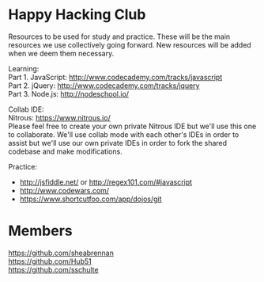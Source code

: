 Happy Hacking Club  
================  

Resources to be used for study and practice. These will be the main resources we use collectively going forward. New resources will be added when we deem them necessary.  

Learning:  
Part 1. JavaScript: http://www.codecademy.com/tracks/javascript  
Part 2. jQuery: http://www.codecademy.com/tracks/jquery  
Part 3. Node.js: http://nodeschool.io/  
  
Collab IDE:  
Nitrous: https://www.nitrous.io/  
Please feel free to create your own private Nitrous IDE but we'll use this one to collaborate. We'll use collab mode with each other's IDEs in order to assist but we'll use our own private IDEs in order to fork the shared codebase and make modifications.  
  
Practice:   
- http://jsfiddle.net/ or http://regex101.com/#javascript  
- http://www.codewars.com/  
- https://www.shortcutfoo.com/app/dojos/git   

Members
============
https://github.com/sheabrennan  
https://github.com/Hub51  
https://github.com/sschulte


